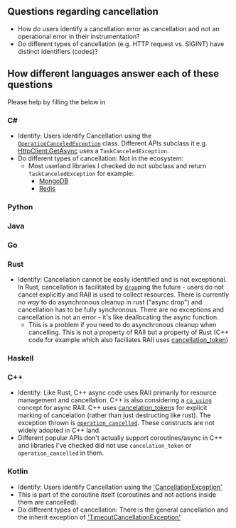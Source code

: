## Questions regarding cancellation

 - How do users identify a cancellation error as cancellation and not an operational error in their instrumentation? 
 - Do different types of cancellation (e.g. HTTP request vs. SIGINT) have distinct identifiers (codes)?


## How different languages answer each of these questions

Please help by filling the below in

### C#

 - Identify: Users identify Cancellation using the [`OperationCanceledException`](https://docs.microsoft.com/en-us/dotnet/api/system.operationcanceledexception?view=net-5.0) class. Different APIs subclass it e.g. [HttpClient.GetAsync](https://docs.microsoft.com/en-us/dotnet/api/system.net.http.httpclient.getasync?view=net-5.0#System_Net_Http_HttpClient_GetAsync_System_Uri_System_Threading_CancellationToken_) uses a `TaskCanceledException`.
 - Do different types of cancellation: Not in the ecosystem:
   - Most userland libraries I checked do not subclass and return `TaskCanceledException` for example:
     - [MongoDB](https://github.com/mongodb/mongo-csharp-driver/blob/010e7ee46b085cdd3762894ece9e2d258b66ab0d/tests/MongoDB.Driver.Core.Tests/Core/Async/AsyncQueueTests.cs#L96)
     - [Redis](https://github.com/StackExchange/StackExchange.Redis/blob/b0f21d3616c795ad994dd4151a5a556e9d1558b3/tests/StackExchange.Redis.Tests/AggresssiveTests.cs#L50)
### Python

### Java

### Go

### Rust
 - Identify: Cancellation cannot be easily identified and is not exceptional. In Rust, cancellation is facilitated by [`drop`](https://doc.rust-lang.org/std/ops/trait.Drop.html)ping the future - users do not cancel explicitly and RAII is used to collect resources. There is currently _no way_ to do asynchronous cleanup in rust ("async drop") and cancellation has to be fully synchronous. There are no exceptions and cancellation is not an error - it's like deallocating the async function.
   - This is a problem if you need to do asynchronous cleanup when cancelling. This is not a property of RAII but a property of Rust (C++ code for example which also faciliates RAII uses [cancellation_token](https://github.com/lewissbaker/cppcoro#Cancellation))
 
### Haskell

### C++

 - Identify: Like Rust, C++ async code uses RAII primarily for resource management and cancellation. C++ is also considering a [`co_using`](https://github.com/lewissbaker/papers/issues/4) concept for async RAII. C++ uses [cancelation_token](https://github.com/lewissbaker/cppcoro#Cancellation)s for explicit marking of cancelation (rather than just destructing like rust). The exception thrown is [`operation_cancelled`](https://github.com/lewissbaker/cppcoro#Cancellation). These constructs are not widely adopted in C++ land. 
 - Different popular APIs don't actually support coroutines/async in C++ and libraries I've checked did not use `cancelation_token` or `operation_cancelled` in them.

### Kotlin

 - Identify: Users identify Cancellation using the ['CancellationException'](https://kotlin.github.io/kotlinx.coroutines/kotlinx-coroutines-core/kotlinx.coroutines/-cancellation-exception/index.html)
  - This is part of the coroutine itself (coroutines and not actions inside them are cancelled). 
  - Do different types of cancellation: There is the general cancellation and the inherit exception of ['TimeoutCancellationException'](https://kotlin.github.io/kotlinx.coroutines/kotlinx-coroutines-core/kotlinx.coroutines/-timeout-cancellation-exception/index.html)
